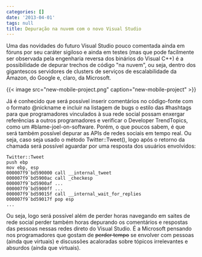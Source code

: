 ```yaml
---
categories: []
date: '2013-04-01'
tags: null
title: Depuração na nuvem com o novo Visual Studio
---
```


Uma das novidades do futuro Visual Studio pouco comentada ainda em fóruns por seu caráter sigiloso e ainda em testes (mas que pode facilmente ser observada pela engenharia reversa dos binários do Visual C++) é a possibilidade de depurar trechos de código "na nuvem", ou seja, dentro dos gigantescos servidores de clusters de serviços de escalabilidade da Amazon, do Google e, claro, da Microsoft.

{{< image src="new-mobile-project.png" caption="new-mobile-project" >}}

Já é conhecido que será possível inserir comentários no código-fonte com o formato @nickname e incluir na listagem de bugs o estilo das #hashtags para que programadores vinculados à sua rede social possam enxergar referências a outros programadores e verificar o Developer TrendTopics, como um #blame-joel-on-software. Porém, o que poucos sabem, é que será também possível depurar as APIs de redes sociais em tempo real. Ou seja, caso seja usado o método Twitter::Tweet(), logo após o retorno da chamada será possível aguardar por uma resposta dos usuários envolvidos:

    
    Twitter::Tweet
    push ebp
    mov ebp, esp
    000007f9`bd590000 call __internal_tweet
    000007f9`bd5900ac call _checkesp
    000007f9`bd5900af ...
    000007f9`bd5900ff ...
    000007f9`bd59015f call __internal_wait_for_replies
    000007f9`bd59017f pop esp
    ...

Ou seja, logo será possível além de perder horas navegando em saites de rede social perder também horas depurando os comentários e respostas das pessoas nessas redes direto do Visual Studio. É a Microsoft pensando nos programadores que gostam de <del>perder tempo</del> se envolver com pessoas (ainda que virtuais) e discussões acaloradas sobre tópicos irrelevantes e absurdos (ainda que virtuais).

